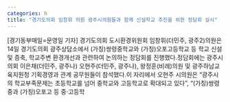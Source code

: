 ```yaml
---
categories: h
title: "경기도의회 임창휘 의원 광주시의원들과 함께 신설학교 추진을 위한 정담회 실시"
---
```

[경기동부매일=문영일 기자] 경기도의회 도시환경위원회 임창휘(더민주, 광주2)의원은 14일 경기도의회 광주상담소에서 (가칭)쌍령중학교와 (가칭)오포고등학교 등 학교 신설 및 증축, 학교주변 환경개선과 관련하여 논의하는 정담회를 진행했다.정담회에는 광주시의회 이은채(더민주, 광주나) 오현주(더민주, 광주나), 왕정훈(비례)의원 및 광주하남교육지원청 기획경영과 관계 공무원들이 참석했다.이 자리에서 오현주 시의원은 “광주시의 학교부족문제는 초등학교를 넘어 중학교와 고등학교로 확대되고 있다”, “(가칭)쌍령중과 (가칭)오포고 등 중·고등학